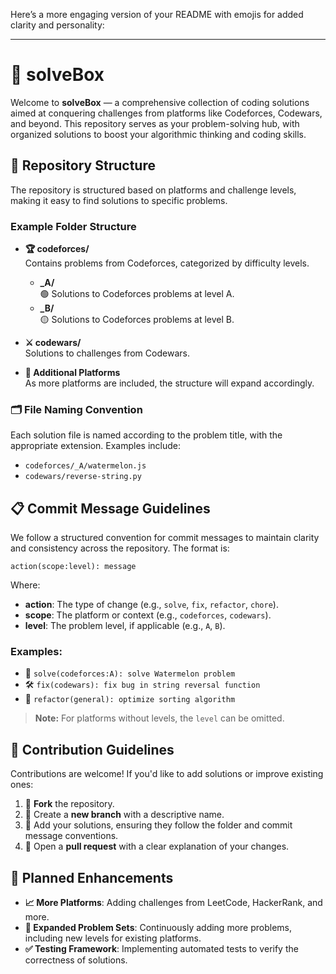 Here’s a more engaging version of your README with emojis for added clarity and personality:

---

# 🧩 solveBox

Welcome to **solveBox** — a comprehensive collection of coding solutions aimed at conquering challenges from platforms like Codeforces, Codewars, and beyond. This repository serves as your problem-solving hub, with organized solutions to boost your algorithmic thinking and coding skills.

## 📂 Repository Structure

The repository is structured based on platforms and challenge levels, making it easy to find solutions to specific problems.

### Example Folder Structure

- **🏆 codeforces/**  
  Contains problems from Codeforces, categorized by difficulty levels.

  - **\_A/**  
    🟢 Solutions to Codeforces problems at level A.
  - **\_B/**  
    🟡 Solutions to Codeforces problems at level B.

- **⚔️ codewars/**  
  Solutions to challenges from Codewars.

- **🔧 Additional Platforms**  
  As more platforms are included, the structure will expand accordingly.

### 🗂️ File Naming Convention

Each solution file is named according to the problem title, with the appropriate extension. Examples include:

- `codeforces/_A/watermelon.js`
- `codewars/reverse-string.py`

## 📋 Commit Message Guidelines

We follow a structured convention for commit messages to maintain clarity and consistency across the repository. The format is:

```
action(scope:level): message
```

Where:

- **action**: The type of change (e.g., `solve`, `fix`, `refactor`, `chore`).
- **scope**: The platform or context (e.g., `codeforces`, `codewars`).
- **level**: The problem level, if applicable (e.g., `A`, `B`).

### Examples:

- 🎯 `solve(codeforces:A): solve Watermelon problem`
- 🛠 `fix(codewars): fix bug in string reversal function`
- 🔄 `refactor(general): optimize sorting algorithm`

> **Note:** For platforms without levels, the `level` can be omitted.

## 🤝 Contribution Guidelines

Contributions are welcome! If you'd like to add solutions or improve existing ones:

1. 🍴 **Fork** the repository.
2. 🌿 Create a **new branch** with a descriptive name.
3. 🧠 Add your solutions, ensuring they follow the folder and commit message conventions.
4. 📝 Open a **pull request** with a clear explanation of your changes.

## 🚀 Planned Enhancements

- **📈 More Platforms**: Adding challenges from LeetCode, HackerRank, and more.
- **🔢 Expanded Problem Sets**: Continuously adding more problems, including new levels for existing platforms.
- **✅ Testing Framework**: Implementing automated tests to verify the correctness of solutions.
